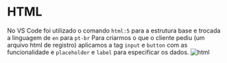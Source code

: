 <h1> HTML</h1>

No VS Code foi utilizado o comando `html:5` para a estrutura base e trocada a linguagem de `en` para `pt-br`
Para criarmos o que o cliente pediu (um arquivo html de registro) aplicamos a tag `input` e `button` com as funcionalidade e `placeholder` e `label` para especificar os dados.
![html](https://github.com/mathdev11/frontEnd/assets/128558734/15aca188-e6fc-4c81-8fe8-deeb881f09ed)

